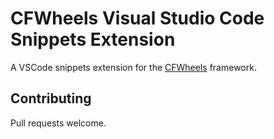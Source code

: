 # CFWheels Visual Studio Code Snippets Extension

A VSCode snippets extension for the [CFWheels](https://api.cfwheels.org) framework.

## Contributing

Pull requests welcome.
